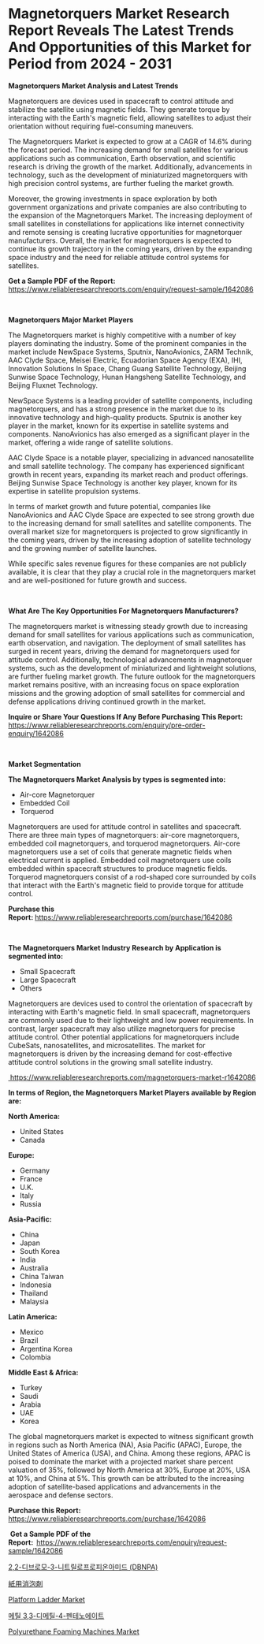 <p><h1>Magnetorquers Market Research Report Reveals The Latest Trends And Opportunities of this Market for Period from 2024 - 2031</h1></p><p><strong>Magnetorquers Market Analysis and Latest Trends</strong></p>
<p><p>Magnetorquers are devices used in spacecraft to control attitude and stabilize the satellite using magnetic fields. They generate torque by interacting with the Earth's magnetic field, allowing satellites to adjust their orientation without requiring fuel-consuming maneuvers. </p><p>The Magnetorquers Market is expected to grow at a CAGR of 14.6% during the forecast period. The increasing demand for small satellites for various applications such as communication, Earth observation, and scientific research is driving the growth of the market. Additionally, advancements in technology, such as the development of miniaturized magnetorquers with high precision control systems, are further fueling the market growth.</p><p>Moreover, the growing investments in space exploration by both government organizations and private companies are also contributing to the expansion of the Magnetorquers Market. The increasing deployment of small satellites in constellations for applications like internet connectivity and remote sensing is creating lucrative opportunities for magnetorquer manufacturers. Overall, the market for magnetorquers is expected to continue its growth trajectory in the coming years, driven by the expanding space industry and the need for reliable attitude control systems for satellites.</p></p>
<p><strong>Get a Sample PDF of the Report:&nbsp;</strong> <a href="https://www.reliableresearchreports.com/enquiry/request-sample/1642086">https://www.reliableresearchreports.com/enquiry/request-sample/1642086</a></p>
<p>&nbsp;</p>
<p><strong>Magnetorquers Major Market Players</strong></p>
<p><p>The Magnetorquers market is highly competitive with a number of key players dominating the industry. Some of the prominent companies in the market include NewSpace Systems, Sputnix, NanoAvionics, ZARM Technik, AAC Clyde Space, Meisei Electric, Ecuadorian Space Agency (EXA), IHI, Innovation Solutions In Space, Chang Guang Satellite Technology, Beijing Sunwise Space Technology, Hunan Hangsheng Satellite Technology, and Beijing Fluxnet Technology.</p><p>NewSpace Systems is a leading provider of satellite components, including magnetorquers, and has a strong presence in the market due to its innovative technology and high-quality products. Sputnix is another key player in the market, known for its expertise in satellite systems and components. NanoAvionics has also emerged as a significant player in the market, offering a wide range of satellite solutions.</p><p>AAC Clyde Space is a notable player, specializing in advanced nanosatellite and small satellite technology. The company has experienced significant growth in recent years, expanding its market reach and product offerings. Beijing Sunwise Space Technology is another key player, known for its expertise in satellite propulsion systems.</p><p>In terms of market growth and future potential, companies like NanoAvionics and AAC Clyde Space are expected to see strong growth due to the increasing demand for small satellites and satellite components. The overall market size for magnetorquers is projected to grow significantly in the coming years, driven by the increasing adoption of satellite technology and the growing number of satellite launches.</p><p>While specific sales revenue figures for these companies are not publicly available, it is clear that they play a crucial role in the magnetorquers market and are well-positioned for future growth and success.</p></p>
<p>&nbsp;</p>
<p><strong>What Are The Key Opportunities For Magnetorquers Manufacturers?</strong></p>
<p><p>The magnetorquers market is witnessing steady growth due to increasing demand for small satellites for various applications such as communication, earth observation, and navigation. The deployment of small satellites has surged in recent years, driving the demand for magnetorquers used for attitude control. Additionally, technological advancements in magnetorquer systems, such as the development of miniaturized and lightweight solutions, are further fueling market growth. The future outlook for the magnetorquers market remains positive, with an increasing focus on space exploration missions and the growing adoption of small satellites for commercial and defense applications driving continued growth in the market.</p></p>
<p><strong>Inquire or Share Your Questions If Any Before Purchasing This Report:</strong> <a href="https://www.reliableresearchreports.com/enquiry/pre-order-enquiry/1642086">https://www.reliableresearchreports.com/enquiry/pre-order-enquiry/1642086</a></p>
<p>&nbsp;</p>
<p><strong>Market Segmentation</strong></p>
<p><strong>The Magnetorquers Market Analysis by types is segmented into:</strong></p>
<p><ul><li>Air-core Magnetorquer</li><li>Embedded Coil</li><li>Torquerod</li></ul></p>
<p><p>Magnetorquers are used for attitude control in satellites and spacecraft. There are three main types of magnetorquers: air-core magnetorquers, embedded coil magnetorquers, and torquerod magnetorquers. Air-core magnetorquers use a set of coils that generate magnetic fields when electrical current is applied. Embedded coil magnetorquers use coils embedded within spacecraft structures to produce magnetic fields. Torquerod magnetorquers consist of a rod-shaped core surrounded by coils that interact with the Earth's magnetic field to provide torque for attitude control.</p></p>
<p><strong>Purchase this Report:&nbsp;</strong><a href="https://www.reliableresearchreports.com/purchase/1642086">https://www.reliableresearchreports.com/purchase/1642086</a></p>
<p>&nbsp;</p>
<p><strong>The Magnetorquers Market Industry Research by Application is segmented into:</strong></p>
<p><ul><li>Small Spacecraft</li><li>Large Spacecraft</li><li>Others</li></ul></p>
<p><p>Magnetorquers are devices used to control the orientation of spacecraft by interacting with Earth's magnetic field. In small spacecraft, magnetorquers are commonly used due to their lightweight and low power requirements. In contrast, larger spacecraft may also utilize magnetorquers for precise attitude control. Other potential applications for magnetorquers include CubeSats, nanosatellites, and microsatellites. The market for magnetorquers is driven by the increasing demand for cost-effective attitude control solutions in the growing small satellite industry.</p></p>
<p><a href="https://www.reliableresearchreports.com/magnetorquers-market-r1642086">&nbsp;https://www.reliableresearchreports.com/magnetorquers-market-r1642086</a></p>
<p><strong>In terms of Region, the Magnetorquers Market Players available by Region are:</strong></p>
<p>
    <p> <strong> North America: </strong>
        <ul>
            <li>United States</li>
            <li>Canada</li>
        </ul>
        </p> 
    <p> <strong> Europe: </strong>
        <ul>
            <li>Germany</li>
            <li>France</li>
            <li>U.K.</li>
            <li>Italy</li>
            <li>Russia</li>
        </ul>
        </p> 
    <p> <strong> Asia-Pacific: </strong>
        <ul>
            <li>China</li>
            <li>Japan</li>
            <li>South Korea</li>
            <li>India</li>
            <li>Australia</li>
            <li>China Taiwan</li>
            <li>Indonesia</li>
            <li>Thailand</li>
            <li>Malaysia</li>
        </ul>
        </p> 
    <p> <strong> Latin America: </strong>
        <ul>
            <li>Mexico</li>
            <li>Brazil</li>
            <li>Argentina Korea</li>
            <li>Colombia</li>
        </ul>
        </p> 
    <p> <strong> Middle East & Africa: </strong>
        <ul>
            <li>Turkey</li>
            <li>Saudi</li>
            <li>Arabia</li>
            <li>UAE</li>
            <li>Korea</li>
        </ul>
    </p>
    </p>
<p><p>The global magnetorquers market is expected to witness significant growth in regions such as North America (NA), Asia Pacific (APAC), Europe, the United States of America (USA), and China. Among these regions, APAC is poised to dominate the market with a projected market share percent valuation of 35%, followed by North America at 30%, Europe at 20%, USA at 10%, and China at 5%. This growth can be attributed to the increasing adoption of satellite-based applications and advancements in the aerospace and defense sectors.</p></p>
<p><strong>Purchase this Report: </strong><a href="https://www.reliableresearchreports.com/purchase/1642086">https://www.reliableresearchreports.com/purchase/1642086</a></p>
<p>&nbsp;<strong>Get a Sample PDF of the Report:&nbsp;&nbsp;</strong><a href="https://www.reliableresearchreports.com/enquiry/request-sample/1642086">https://www.reliableresearchreports.com/enquiry/request-sample/1642086</a></p>
<p><strong></strong></p>
<p><p><a href="https://github.com/muchswr/Market-Research-Report-List-1/blob/main/9168281172298.md">2,2-디브로모-3-니트릴로프로피온아미드 (DBNPA)</a></p><p><a href="https://github.com/KenyonJohns/Market-Research-Report-List-1/blob/main/7303366160393.md">紙用消泡剤</a></p><p><a href="https://github.com/whpnbwim9/Market-Research-Report-List-1/blob/main/platform-ladder-market.md">Platform Ladder Market</a></p><p><a href="https://github.com/alpinestartsekian/Market-Research-Report-List-1/blob/main/3967135172297.md">메틸 3,3-디메틸-4-펜테노에이트</a></p><p><a href="https://github.com/thereveren80/Market-Research-Report-List-1/blob/main/polyurethane-foaming-machines-market.md">Polyurethane Foaming Machines Market</a></p></p>